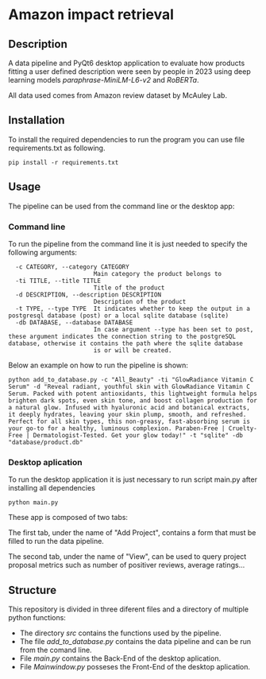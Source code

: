 # Amazon impact retrieval

## Description

A data pipeline and PyQt6 desktop application to evaluate how products fitting a user defined description were seen by
people in 2023 using deep learning models _paraphrase-MiniLM-L6-v2_ and _RoBERTa_.

All data used comes from Amazon review dataset by McAuley Lab.

## Installation

To install the required dependencies to run the program you can use
file requirements.txt as following.

```
pip install -r requirements.txt
```

## Usage

The pipeline can be used from the command line or the desktop app:

### Command line

To run the pipeline from the command line it is just needed to specify the
following arguments:

```
  -c CATEGORY, --category CATEGORY
                        Main category the product belongs to
  -ti TITLE, --title TITLE
                        Title of the product
  -d DESCRIPTION, --description DESCRIPTION
                        Description of the product
  -t TYPE, --type TYPE  It indicates whether to keep the output in a postgresql database (post) or a local sqlite database (sqlite)
  -db DATABASE, --database DATABASE
                        In case argument --type has been set to post, these argument indicates the connection string to the postgreSQL database, otherwise it contains the path where the sqlite database
                        is or will be created.
```
Below an example on how to run the pipeline is shown:

```
python add_to_database.py -c "All_Beauty" -ti "GlowRadiance Vitamin C Serum" -d "Reveal radiant, youthful skin with GlowRadiance Vitamin C Serum. Packed with potent antioxidants, this lightweight formula helps brighten dark spots, even skin tone, and boost collagen production for a natural glow. Infused with hyaluronic acid and botanical extracts, it deeply hydrates, leaving your skin plump, smooth, and refreshed. Perfect for all skin types, this non-greasy, fast-absorbing serum is your go-to for a healthy, luminous complexion. Paraben-Free | Cruelty-Free | Dermatologist-Tested. Get your glow today!" -t "sqlite" -db "database/product.db"
```

### Desktop aplication

To run the desktop application it is just necessary to run script main.py after installing all dependencies

```
python main.py
```

These app is composed of two tabs:

The first tab, under the name of "Add Project", contains a form that must be filled to run the data pipeline.

The second tab, under the name of "View", can be used to query project proposal metrics such as number of positiver reviews, average ratings...

## Structure

This repository is divided in three diferent files and a directory of multiple python functions:

- The directory _src_ contains the functions used by the pipeline.
- The file _add\_to\_database.py_ contains the data pipeline and can be run from the comand line.
- File _main.py_ contains the Back-End of the desktop aplication.
- File _Mainwindow.py_ posseses the Front-End of the desktop aplication.


